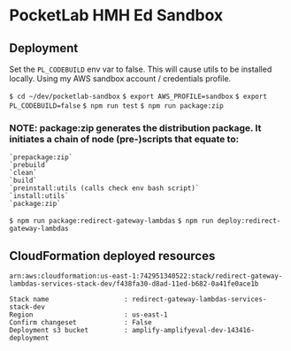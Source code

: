 # PocketLab HMH Ed Sandbox
## Deployment ##
Set the `PL_CODEBUILD` env var to false. This will cause utils to be installed locally.
Using my AWS sandbox account / credentials profile.

`$ cd ~/dev/pocketlab-sandbox`
`$ export AWS_PROFILE=sandbox`
`$ export PL_CODEBUILD=false`
`$ npm run test`
`$ npm run package:zip`

### NOTE: package:zip generates the distribution package. It initiates a chain of node (pre-)scripts that equate to: ###
    `prepackage:zip`
    `prebuild`
    `clean`
    `build`
    `preinstall:utils (calls check env bash script)`
    `install:utils`
    `package:zip`

`$ npm run package:redirect-gateway-lambdas`
`$ npm run deploy:redirect-gateway-lambdas`

## CloudFormation deployed resources ##
`arn:aws:cloudformation:us-east-1:742951340522:stack/redirect-gateway-lambdas-services-stack-dev/f438fa30-d8ad-11ed-b682-0a41fe0ace1b`

    Stack name                   : redirect-gateway-lambdas-services-stack-dev
    Region                       : us-east-1
    Confirm changeset            : False
    Deployment s3 bucket         : amplify-amplifyeval-dev-143416-deployment
